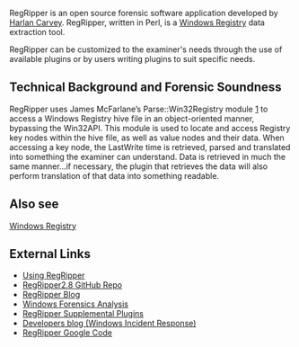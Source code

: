 RegRipper is an open source forensic software application developed by
[Harlan Carvey](Harlan_Carvey "wikilink"). RegRipper, written in Perl,
is a [Windows Registry](Windows_Registry "wikilink") data extraction
tool.

RegRipper can be customized to the examiner's needs through the use of
available plugins or by users writing plugins to suit specific needs.

## Technical Background and Forensic Soundness

RegRipper uses James McFarlane’s Parse::Win32Registry module
[1](http://search.cpan.org/~jmacfarla/Parse-Win32Registry-0.40/) to
access a Windows Registry hive file in an object-oriented manner,
bypassing the Win32API. This module is used to locate and access
Registry key nodes within the hive file, as well as value nodes and
their data. When accessing a key node, the LastWrite time is retrieved,
parsed and translated into something the examiner can understand. Data
is retrieved in much the same manner…if necessary, the plugin that
retrieves the data will also perform translation of that data into
something readable.

## Also see

[Windows Registry](Windows_Registry "wikilink")

## External Links

- [Using
  RegRipper](http://windowsir.blogspot.com/2011/03/using-regripper.html)
- [RegRipper2.8 GitHub Repo](https://github.com/keydet89/RegRipper2.8)
- [RegRipper Blog](http://www.regripper.wordpress.com)
- [Windows Forensics
  Analysis](http://code.google.com/p/winforensicaanalysis/)
- [RegRipper Supplemental
  Plugins](http://code.google.com/p/regripperplugins/)
- [Developers blog (Windows Incident
  Response)](http://windowsir.blogspot.com/)
- [RegRipper Google Code](http://code.google.com/p/regripper/)